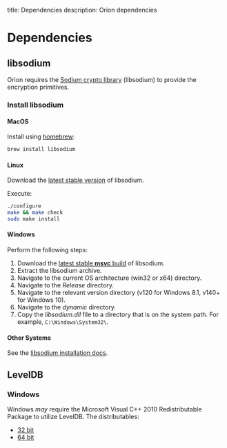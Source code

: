 title: Dependencies
description: Orion dependencies  
<!--- END of page meta data -->

# Dependencies

## libsodium

Orion requires the [Sodium crypto library](https://download.libsodium.org/doc/) (libsodium) to provide the encryption 
primitives.
 
### Install libsodium

#### MacOS 

Install using [homebrew](https://brew.sh/):
```bash
brew install libsodium
```

#### Linux

Download the [latest stable version](https://download.libsodium.org/libsodium/releases/LATEST.tar.gz) 
of libsodium.
 
Execute:
``` bash
./configure
make && make check
sudo make install
```

#### Windows

Perform the following steps:

1. Download the [latest stable **msvc** build](https://download.libsodium.org/libsodium/releases/) of libsodium.
1. Extract the libsodium archive.
1. Navigate to the current OS architecture (win32 or x64) directory.
1. Navigate to the _Release_ directory.
1. Navigate to the relevant version directory (v120 for Windows 8.1, v140+ for Windows 10).
1. Navigate to the _dynamic_ directory.
1. Copy the _libsodium.dll_ file to a directory that is on the system path. For example, `C:\Windows\System32\`.

#### Other Systems

See the [libsodium installation docs](https://download.libsodium.org/doc/installation/). 

## LevelDB

### Windows

Windows _may_ require the Microsoft Visual C++ 2010 Redistributable Package to utilize LevelDB.  The distributables:

* [32 bit](https://www.microsoft.com/en-au/download/details.aspx?id=5555)
* [64 bit](https://www.microsoft.com/en-au/download/details.aspx?id=14632)
